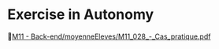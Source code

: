 # Exercise in Autonomy

📁[M11 - Back-end/moyenneEleves/M11_028_-_Cas_pratique.pdf](https://github.com/Pooh5159/TP-Dev-Exercises/blob/d0be5e38b9b395159a89b1608d9af46ac6f4f3c6/M11%20-%20Back-end/moyenneEleves/M11_028_-_Cas_pratique.pdf)
